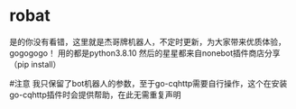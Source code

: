 # robat
是的你没有看错，这里就是杰哥牌机器人，不定时更新，为大家带来优质体验，gogogogo！
用的都是python3.8.10
然后的星星都来自nonebot插件商店分享（pip install）

#注意
我只保留了bot机器人的参数，至于go-cqhttp需要自行操作，这个在安装go-cqhttp插件时会提供帮助，在此无需重复声明

